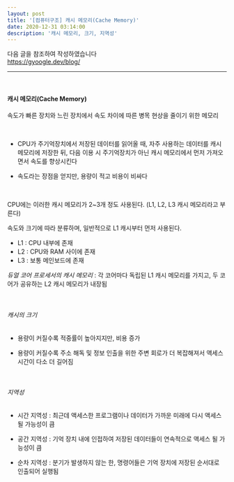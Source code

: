 ```yaml
---
layout: post
title: '[컴퓨터구조] 캐시 메모리(Cache Memory)'
date: 2020-12-31 03:14:00
description: '캐시 메모리, 크기, 지역성'
---
```


다음 글을 참조하여 작성하였습니다
<br>https://gyoogle.dev/blog/

<hr>

<br>

#### 캐시 메모리(Cache Memory)

속도가 빠른 장치와 느린 장치에서 속도 차이에 따른 병목 현상을 줄이기 위한 메모리

<br>

- CPU가 주기억장치에서 저장된 데이터를 읽어올 때, 자주 사용하는 데이터를 캐시 메모리에 저장한 뒤, 다음 이용 시 주기억장치가 아닌 캐시 메모리에서 먼저 가져오면서 속도를 향상시킨다

- 속도라는 장점을 얻지만, 용량이 적고 비용이 비싸다

<br>

CPU에는 이러한 캐시 메모리가 2~3개 정도 사용된다. (L1, L2, L3 캐시 메모리라고 부른다)

속도와 크기에 따라 분류하며, 일반적으로 L1 캐시부터 먼저 사용된다.

- L1 : CPU 내부에 존재
- L2 : CPU와 RAM 사이에 존재
- L3 : 보통 메인보드에 존재

_듀얼 코어 프로세서의 캐시 메모리_ : 각 코어마다 독립된 L1 캐시 메모리를 가지고, 두 코어가 공유하는 L2 캐시 메모리가 내장됨

<br>

###### 캐시의 크기

- 용량이 커질수록 적중률이 높아지지만, 비용 증가

- 용량이 커질수록 주소 해독 및 정보 인출을 위한 주변 회로가 더 복잡해져서 액세스 시간이 다소 더 길어짐

<br>

###### 지역성

- 시간 지역성 : 최근데 액세스한 프로그램이나 데이터가 가까운 미래에 다시 액세스 될 가능성이 큼

- 공간 지역성 : 기억 장치 내에 인접하여 저장된 데이터들이 연속적으로 액세스 될 가능성이 큼

- 순차 지역성 : 분기가 발생하지 않는 한, 명령어들은 기억 장치에 저장된 순서대로 인출되어 실행됨
